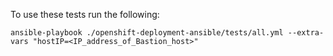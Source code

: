 To use these tests run the following:

```
ansible-playbook ./openshift-deployment-ansible/tests/all.yml --extra-vars "hostIP=<IP_address_of_Bastion_host>"
```
